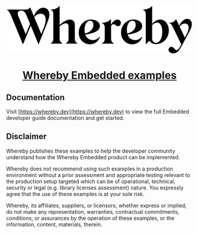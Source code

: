 <p align="center">
  <a href="https://whereby.com/">
    <img src="./whereby-logo.svg" />
    <h1 align="center">Whereby Embedded examples</h1>
  </a>
</p>

## Documentation

Visit [https://whereby.dev](https://whereby.dev) to view the full Embedded developer guide documentation and get started.

## Disclaimer

Whereby publishes these examples to help the developer community understand how the Whereby Embedded product can be implemented.

Whereby does not recommend using such examples in a production environment without a prior assessment and appropriate testing relevant to the production setup targeted which can be of operational, technical, security or legal (e.g. library licenses assessment) nature. You expressly agree that the use of these examples is at your sole risk.

Whereby, its affiliates, suppliers, or licensors, whether express or implied, do not make any representation, warranties, contractual commitments, conditions, or assurances by the operation of these examples, or the information, content, materials, therein.
